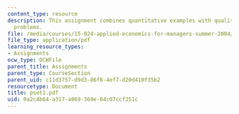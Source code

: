 ```yaml
---
content_type: resource
description: This assignment combines quantitative examples with qualitative word
  problems.
file: /media/courses/15-024-applied-economics-for-managers-summer-2004/0a2c4b64a317a869369e64c07ccf251c_pset1.pdf
file_type: application/pdf
learning_resource_types:
- Assignments
ocw_type: OCWFile
parent_title: Assignments
parent_type: CourseSection
parent_uid: c11d3757-d9d3-86f8-4ef7-d20d410f35b2
resourcetype: Document
title: pset1.pdf
uid: 0a2c4b64-a317-a869-369e-64c07ccf251c
---
```

